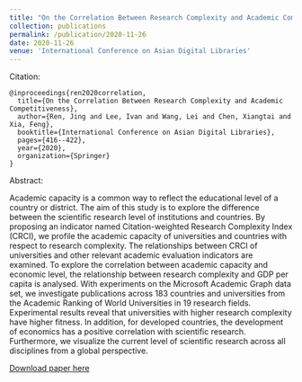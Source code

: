 ```yaml
---
title: "On the Correlation Between Research Complexity and Academic Competitiveness"
collection: publications
permalink: /publication/2020-11-26
date: 2020-11-26
venue: 'International Conference on Asian Digital Libraries'
---
```




Citation: 
```
@inproceedings{ren2020correlation,
  title={On the Correlation Between Research Complexity and Academic Competitiveness},
  author={Ren, Jing and Lee, Ivan and Wang, Lei and Chen, Xiangtai and Xia, Feng},
  booktitle={International Conference on Asian Digital Libraries},
  pages={416--422},
  year={2020},
  organization={Springer}
}
```

Abstract:

Academic capacity is a common way to reflect the educational level of a country or district. The aim of this study is to explore the difference between the scientific research level of institutions and countries. By proposing an indicator named Citation-weighted Research Complexity Index (CRCI), we profile the academic capacity of universities and countries with respect to research complexity. The relationships between CRCI of universities and other relevant academic evaluation indicators are examined. To explore the correlation between academic capacity and economic level, the relationship between research complexity and GDP per capita is analysed. With experiments on the Microsoft Academic Graph data set, we investigate publications across 183 countries and universities from the Academic Ranking of World Universities in 19 research fields. Experimental results reveal that universities with higher research complexity have higher fitness. In addition, for developed countries, the development of economics has a positive correlation with scientific research. Furthermore, we visualize the current level of scientific research across all disciplines from a global perspective.

[Download paper here](https://link.springer.com/chapter/10.1007/978-3-030-64452-9_39)
